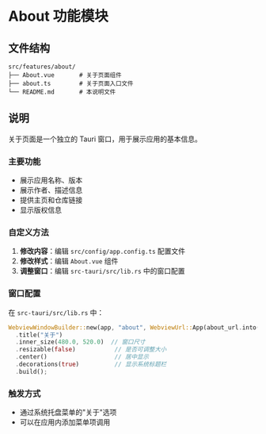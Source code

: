 # About 功能模块

## 文件结构

```
src/features/about/
├── About.vue       # 关于页面组件
├── about.ts        # 关于页面入口文件
└── README.md       # 本说明文件
```

## 说明

关于页面是一个独立的 Tauri 窗口，用于展示应用的基本信息。

### 主要功能

- 展示应用名称、版本
- 展示作者、描述信息
- 提供主页和仓库链接
- 显示版权信息

### 自定义方法

1. **修改内容**：编辑 `src/config/app.config.ts` 配置文件
2. **修改样式**：编辑 `About.vue` 组件
3. **调整窗口**：编辑 `src-tauri/src/lib.rs` 中的窗口配置

### 窗口配置

在 `src-tauri/src/lib.rs` 中：

```rust
WebviewWindowBuilder::new(app, "about", WebviewUrl::App(about_url.into()))
  .title("关于")
  .inner_size(480.0, 520.0)  // 窗口尺寸
  .resizable(false)           // 是否可调整大小
  .center()                   // 居中显示
  .decorations(true)          // 显示系统标题栏
  .build();
```

### 触发方式

- 通过系统托盘菜单的"关于"选项
- 可以在应用内添加菜单项调用
